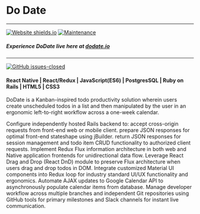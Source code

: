 # Do Date
---
[![Website shields.io](https://img.shields.io/website-up-down-green-red/http/shields.io.svg)](http://shields.io/)
[![Maintenance](https://img.shields.io/badge/Maintained%3F-yes-green.svg)](https://GitHub.com/Naereen/StrapDown.js/graphs/commit-activity)

##### Experience DoDate live here at [dodate.io](https://jpe442.github.io/dodateweb/#/)
---
[![GitHub issues-closed](https://img.shields.io/github/issues-closed/Naereen/StrapDown.js.svg)](https://GitHub.com/Naereen/StrapDown.js/issues?q=is%3Aissue+is%3Aclosed)

#### React Native | React/Redux | JavaScript(ES6) | PostgresSQL | Ruby on Rails | HTML5 | CSS3

DoDate is a Kanban-inspired todo productivity solution wherein users create unscheduled todos in a list and then manipulated by 
the user in an ergonomic left-to-right workflow across a one-week calendar. 



Configure independently hosted Rails backend to: 
 accept cross-origin requests from front-end web or mobile client.
 prepare JSON responses for optimal front-end stateshape using jBuilder.
 return JSON responses for session management and todo item CRUD functionality to authorized client requests.
Implement Redux Flux information architecture in both web and Native application frontends for unidirectional data flow. 
Leverage React Drag and Drop (React DnD) module to preserve Flux architecture when users drag and drop todos in DOM. 
Integrate customized Material UI components into Redux loop for industry standard UI/UX functionality and ergonomics.
Automate AJAX updates to Google Calendar API to asynchronously populate calendar items from database.
Manage developer workflow across multiple branches and independent Git repositories using GitHub tools for primary milestones and Slack channels for instant live communication.




